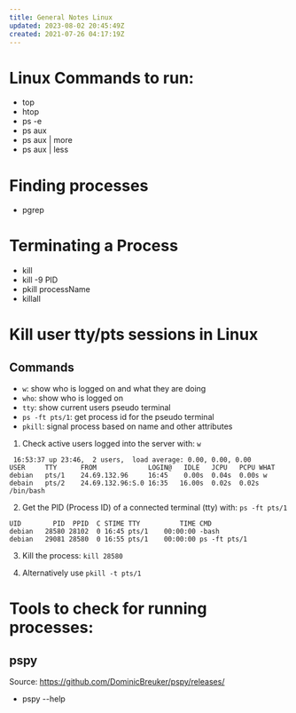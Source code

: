 ```yaml
---
title: General Notes Linux
updated: 2023-08-02 20:45:49Z
created: 2021-07-26 04:17:19Z
---
```


# Linux Commands to run:

- top
- htop
- ps -e
- ps aux
- ps aux | more
- ps aux | less

# Finding processes

- pgrep <process-name>

# Terminating a Process

- kill
- kill -9 PID
- pkill processName
- killall

# Kill user tty/pts sessions in Linux

## Commands

- `w`: show who is logged on and what they are doing
- `who`: show who is logged on
- `tty`: show current users pseudo terminal
- `ps -ft pts/1`: get process id for the pseudo terminal
- `pkill`: signal process based on name and other attributes

1. Check active users logged into the server with: `w`
```
 16:53:37 up 23:46,  2 users,  load average: 0.00, 0.00, 0.00
USER     TTY      FROM             LOGIN@   IDLE   JCPU   PCPU WHAT
debian   pts/1    24.69.132.96     16:45    0.00s  0.04s  0.00s w
debain   pts/2    24.69.132.96:S.0 16:35   16.00s  0.02s  0.02s /bin/bash
```
2. Get the PID (Process ID) of a connected terminal (tty) with: `ps -ft pts/1`
```
UID        PID  PPID  C STIME TTY          TIME CMD
debian   28580 28102  0 16:45 pts/1    00:00:00 -bash
debian   29081 28580  0 16:55 pts/1    00:00:00 ps -ft pts/1
```
3. Kill the process: `kill 28580`

4. Alternatively use `pkill -t pts/1`

# Tools to check for running processes: 

## pspy
 
Source: https://github.com/DominicBreuker/pspy/releases/

- pspy --help


